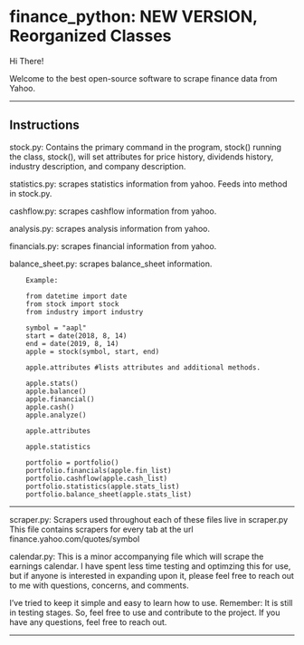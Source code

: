 # finance_python: NEW VERSION, Reorganized Classes

Hi There!

Welcome to the best open-source software to scrape finance data from Yahoo.

-------------------------------------------------------------------------------------------
Instructions
---------------------------------------------------------------------------------------------
stock.py: Contains the primary command in the program, stock()
    running the class, stock(), will set attributes for price history, dividends history, industry description,
                           and company description.

statistics.py: scrapes statistics information from yahoo. Feeds into method in stock.py.

cashflow.py: scrapes cashflow information from yahoo.

analysis.py: scrapes analysis information from yahoo.

financials.py: scrapes financial information from yahoo.

balance_sheet.py: scrapes balance_sheet information.

        Example:

        from datetime import date
        from stock import stock
        from industry import industry

        symbol = "aapl"
        start = date(2018, 8, 14)
        end = date(2019, 8, 14)
        apple = stock(symbol, start, end)

        apple.attributes #lists attributes and additional methods.

        apple.stats()
        apple.balance()
        apple.financial()
        apple.cash()
        apple.analyze()

        apple.attributes

        apple.statistics

        portfolio = portfolio()
        portfolio.financials(apple.fin_list)
        portfolio.cashflow(apple.cash_list)
        portfolio.statistics(apple.stats_list)
        portfolio.balance_sheet(apple.stats_list)

--------------------------------------------------------------------------------------------

scraper.py: Scrapers used throughout each of these files live in scraper.py
    This file contains scrapers for every tab at the url finance.yahoo.com/quotes/symbol


calendar.py: This is a minor accompanying file which will scrape the earnings calendar.
    I have spent less time testing and optimzing this for use, but if anyone is interested in
    expanding upon it, please feel free to reach out to me with questions, concerns, and comments.


I’ve tried to keep it simple and easy to learn how to use.
Remember: It is still in testing stages. So, feel free to use and contribute to the project.
If you have any questions, feel free to reach out.

-----------------------------------------------------------------------------------------------
